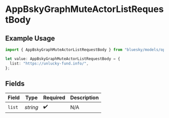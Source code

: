 # AppBskyGraphMuteActorListRequestBody

## Example Usage

```typescript
import { AppBskyGraphMuteActorListRequestBody } from "bluesky/models/operations";

let value: AppBskyGraphMuteActorListRequestBody = {
  list: "https://unlucky-fund.info/",
};
```

## Fields

| Field              | Type               | Required           | Description        |
| ------------------ | ------------------ | ------------------ | ------------------ |
| `list`             | *string*           | :heavy_check_mark: | N/A                |